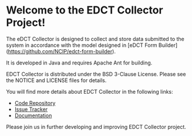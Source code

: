 Welcome to the EDCT Collector Project!
=========================================

The eDCT Collector is designed to collect and store data submitted to the system in accordance with the model 
designed in [eDCT Form Builder] (https://github.com/NCIP/edct-form-builder).  

It is developed in Java and requires Apache Ant for building.

EDCT Collector is distributed under the BSD 3-Clause License. Please see the NOTICE and LICENSE files for details.

You will find more details about EDCT Collector in the following links:


 * [Code Repository](https://github.com/NCIP/edct-collector)
 * [Issue Tracker](https://tracker.nci.nih.gov/browse/EDCT)
 * [Documentation](https://wiki.nci.nih.gov/x/KgawB)
 
 
Please join us in further developing and improving EDCT Collector project.
